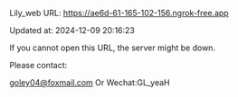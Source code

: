 Lily_web URL: https://ae6d-61-165-102-156.ngrok-free.app

Updated at: 2024-12-09 20:16:23

If you cannot open this URL, the server might be down.

Please contact: 

goley04@foxmail.com Or Wechat:GL_yeaH